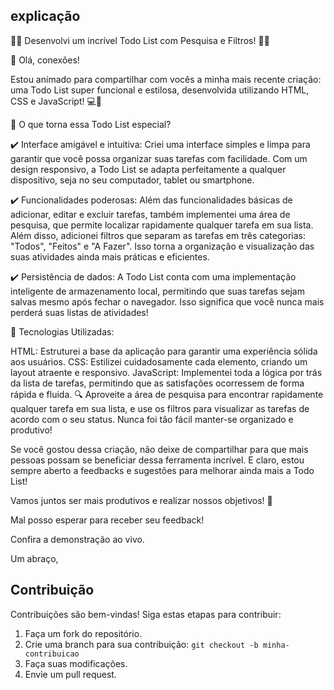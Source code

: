 ## explicação

🚀📝 Desenvolvi um incrível Todo List com Pesquisa e Filtros! 📝🚀

👋 Olá, conexões!

Estou animado para compartilhar com vocês a minha mais recente criação: uma Todo List super funcional e estilosa, desenvolvida utilizando HTML, CSS e JavaScript! 💻🎨

📌 O que torna essa Todo List especial?

✔️ Interface amigável e intuitiva: Criei uma interface simples e limpa para garantir que você possa organizar suas tarefas com facilidade. Com um design responsivo, a Todo List se adapta perfeitamente a qualquer dispositivo, seja no seu computador, tablet ou smartphone.

✔️ Funcionalidades poderosas: Além das funcionalidades básicas de adicionar, editar e excluir tarefas, também implementei uma área de pesquisa, que permite localizar rapidamente qualquer tarefa em sua lista. Além disso, adicionei filtros que separam as tarefas em três categorias: "Todos", "Feitos" e "A Fazer". Isso torna a organização e visualização das suas atividades ainda mais práticas e eficientes.

✔️ Persistência de dados: A Todo List conta com uma implementação inteligente de armazenamento local, permitindo que suas tarefas sejam salvas mesmo após fechar o navegador. Isso significa que você nunca mais perderá suas listas de atividades!

🚀 Tecnologias Utilizadas:

HTML: Estruturei a base da aplicação para garantir uma experiência sólida aos usuários.
CSS: Estilizei cuidadosamente cada elemento, criando um layout atraente e responsivo.
JavaScript: Implementei toda a lógica por trás da lista de tarefas, permitindo que as satisfações ocorressem de forma rápida e fluida.
🔍 Aproveite a área de pesquisa para encontrar rapidamente qualquer tarefa em sua lista, e use os filtros para visualizar as tarefas de acordo com o seu status. Nunca foi tão fácil manter-se organizado e produtivo!

Se você gostou dessa criação, não deixe de compartilhar para que mais pessoas possam se beneficiar dessa ferramenta incrível. E claro, estou sempre aberto a feedbacks e sugestões para melhorar ainda mais a Todo List!

Vamos juntos ser mais produtivos e realizar nossos objetivos! 💪

Mal posso esperar para receber seu feedback!


Confira a demonstração ao vivo. 


Um abraço,

## Contribuição

Contribuições são bem-vindas! Siga estas etapas para contribuir:

1. Faça um fork do repositório.
2. Crie uma branch para sua contribuição: `git checkout -b minha-contribuicao`
3. Faça suas modificações.
4. Envie um pull request.

